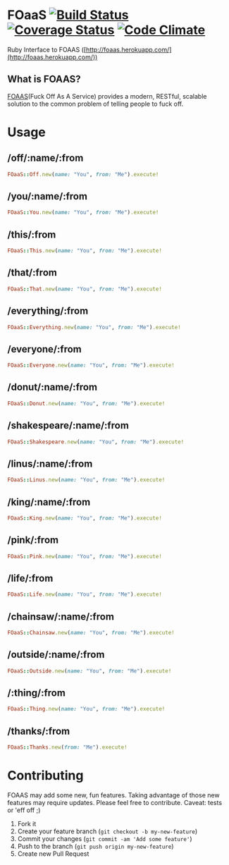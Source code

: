 # FOaaS [![Build Status](https://travis-ci.org/rthbound/foaas.png?branch=master)](https://travis-ci.org/rthbound/foaas) [![Coverage Status](https://coveralls.io/repos/rthbound/foaas/badge.png)](https://coveralls.io/r/rthbound/foaas) [![Code Climate](https://codeclimate.com/github/rthbound/foaas.png)](https://codeclimate.com/github/rthbound/foaas)
Ruby Interface to FOAAS ([http://foaas.herokuapp.com/](http://foaas.herokuapp.com/))

## What is FOAAS?

[FOAAS](http://foaas.herokuapp.com/)(Fuck Off As A Service) provides a modern,
RESTful, scalable solution to the common problem of telling people to fuck off.

# Usage

## /off/:name/:from

```ruby
FOaaS::Off.new(name: "You", from: "Me").execute!
```

## /you/:name/:from

```ruby
FOaaS::You.new(name: "You", from: "Me").execute!
```

## /this/:from

```ruby
FOaaS::This.new(name: "You", from: "Me").execute!
```

## /that/:from

```ruby
FOaaS::That.new(name: "You", from: "Me").execute!
```

## /everything/:from

```ruby
FOaaS::Everything.new(name: "You", from: "Me").execute!
```

## /everyone/:from

```ruby
FOaaS::Everyone.new(name: "You", from: "Me").execute!
```

## /donut/:name/:from

```ruby
FOaaS::Donut.new(name: "You", from: "Me").execute!
```

## /shakespeare/:name/:from

```ruby
FOaaS::Shakespeare.new(name: "You", from: "Me").execute!
```

## /linus/:name/:from

```ruby
FOaaS::Linus.new(name: "You", from: "Me").execute!
```

## /king/:name/:from

```ruby
FOaaS::King.new(name: "You", from: "Me").execute!
```

## /pink/:from

```ruby
FOaaS::Pink.new(name: "You", from: "Me").execute!
```

## /life/:from

```ruby
FOaaS::Life.new(name: "You", from: "Me").execute!
```

## /chainsaw/:name/:from

```ruby
FOaaS::Chainsaw.new(name: "You", from: "Me").execute!
```

## /outside/:name/:from

```ruby
FOaaS::Outside.new(name: "You", from: "Me").execute!
```

## /:thing/:from

```ruby
FOaaS::Thing.new(name: "You", from: "Me").execute!
```

## /thanks/:from

```ruby
FOaaS::Thanks.new(from: "Me").execute!
```

# Contributing

FOAAS may add some new, fun features. Taking advantage of those new features may
require updates. Please feel free to contribute. Caveat: tests or 'eff off ;)

1. Fork it
2. Create your feature branch (`git checkout -b my-new-feature`)
3. Commit your changes (`git commit -am 'Add some feature'`)
4. Push to the branch (`git push origin my-new-feature`)
5. Create new Pull Request
